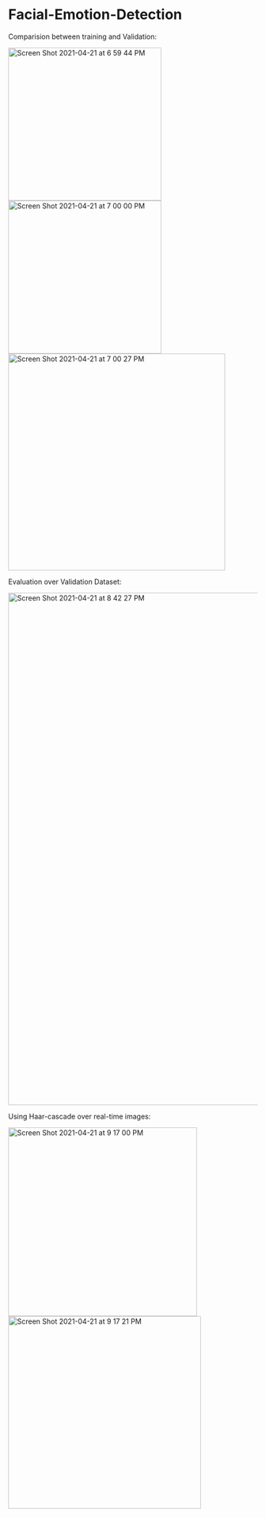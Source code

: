 # Facial-Emotion-Detection

Comparision between training and Validation:

<img width="309" alt="Screen Shot 2021-04-21 at 6 59 44 PM" src="https://user-images.githubusercontent.com/47679090/117906202-77d7a780-b2a2-11eb-9d60-a18ea7077542.png">

<img width="309" alt="Screen Shot 2021-04-21 at 7 00 00 PM" src="https://user-images.githubusercontent.com/47679090/117906203-77d7a780-b2a2-11eb-9c17-53515fbbc96c.png">

<img width="438" alt="Screen Shot 2021-04-21 at 7 00 27 PM" src="https://user-images.githubusercontent.com/47679090/117906204-77d7a780-b2a2-11eb-8006-14dc2d074da0.png">

Evaluation over Validation Dataset:

<img width="1035" alt="Screen Shot 2021-04-21 at 8 42 27 PM" src="https://user-images.githubusercontent.com/47679090/117906206-78703e00-b2a2-11eb-8029-b1a804d0b786.png">

Using Haar-cascade over real-time images:

<img width="381" alt="Screen Shot 2021-04-21 at 9 17 00 PM" src="https://user-images.githubusercontent.com/47679090/117906207-78703e00-b2a2-11eb-8075-ccdcf3f589a5.png">

<img width="389" alt="Screen Shot 2021-04-21 at 9 17 21 PM" src="https://user-images.githubusercontent.com/47679090/117906208-78703e00-b2a2-11eb-8fec-ecfebd01d7db.png">

